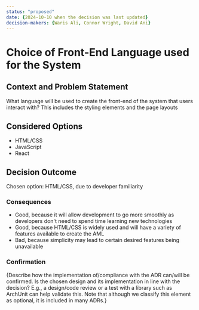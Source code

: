 ```yaml
---
status: "proposed"
date: {2024-10-10 when the decision was last updated}
decision-makers: {Waris Ali, Connor Wright, David Ani}
---
```


# Choice of Front-End Language used for the System

## Context and Problem Statement

What language will be used to create the front-end of the system that users interact with? This includes the styling elements
and the page layouts

## Considered Options

* HTML/CSS
* JavaScript
* React

## Decision Outcome

Chosen option: HTML/CSS, due to developer familiarity

### Consequences

* Good, because it will allow development to go more smoothly as developers don't need to spend time learning new technologies
* Good, because HTML/CSS is widely used and will have a variety of features available to create the AML
* Bad, because simplicity may lead to certain desired features being unavailable

### Confirmation

{Describe how the implementation of/compliance with the ADR can/will be confirmed. Is the chosen design and its implementation in line with the decision? E.g., a design/code review or a test with a library such as ArchUnit can help validate this. Note that although we classify this element as optional, it is included in many ADRs.}